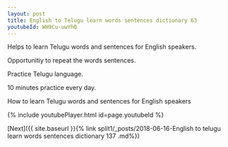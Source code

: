 ```yaml
---
layout: post
title: English to Telugu learn words sentences dictionary 63 
youtubeId: WH9Cu-uwYh0
---
```

 
 
Helps to learn Telugu words and sentences for English speakers.

Opportunitiy to repeat the words sentences. 

Practice Telugu language. 
 
10 minutes practice every day. 
 
How to learn Telugu words and sentences for English speakers 
 
{% include youtubePlayer.html id=page.youtubeId %}
 
 
[Next]({{ site.baseurl }}{% link  split1/_posts/2018-06-16-English to telugu learn words sentences dictionary 137 .md%})
 
